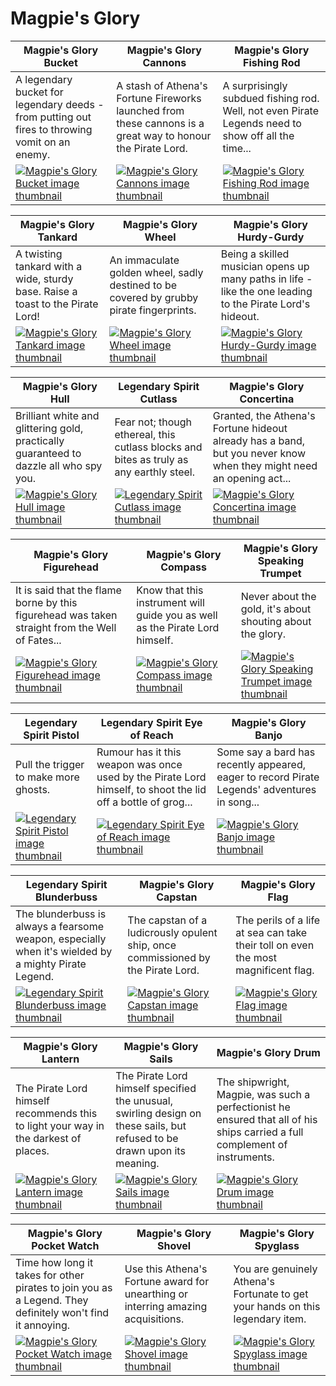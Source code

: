# Magpie's Glory

| Magpie's Glory Bucket | Magpie's Glory Cannons | Magpie's Glory Fishing Rod |
| --------------------- | ---------------------- | -------------------------- |
| A legendary bucket for legendary deeds - from putting out fires to throwing vomit on an enemy. | A stash of Athena's Fortune Fireworks launched from these cannons is a great way to honour the Pirate Lord. | A surprisingly subdued fishing rod. Well, not even Pirate Legends need to show off all the time... |
| [![Magpie's Glory Bucket image thumbnail](https://seaofthieves.wiki.gg/images/f/f7/Magpie%27s_Glory_Bucket.png)](https://seaofthieves.wiki.gg/wiki/Magpie's_Glory_Bucket) | [![Magpie's Glory Cannons image thumbnail](https://seaofthieves.wiki.gg/images/f/ff/Magpie%27s_Glory_Cannons.png)](https://seaofthieves.wiki.gg/wiki/Magpie's_Glory_Cannons) | [![Magpie's Glory Fishing Rod image thumbnail](https://seaofthieves.wiki.gg/images/1/17/Magpie%27s_Glory_Fishing_Rod.png)](https://seaofthieves.wiki.gg/wiki/Magpie's_Glory_Fishing_Rod) |

| Magpie's Glory Tankard | Magpie's Glory Wheel | Magpie's Glory Hurdy-Gurdy |
| ---------------------- | -------------------- | -------------------------- |
| A twisting tankard with a wide, sturdy base. Raise a toast to the Pirate Lord! | An immaculate golden wheel, sadly destined to be covered by grubby pirate fingerprints. | Being a skilled musician opens up many paths in life - like the one leading to the Pirate Lord's hideout. |
| [![Magpie's Glory Tankard image thumbnail](https://seaofthieves.wiki.gg/images/5/55/Magpie%27s_Glory_Tankard.png)](https://seaofthieves.wiki.gg/wiki/Magpie's_Glory_Tankard) | [![Magpie's Glory Wheel image thumbnail](https://seaofthieves.wiki.gg/images/8/84/Magpie%27s_Glory_Wheel.png)](https://seaofthieves.wiki.gg/wiki/Magpie's_Glory_Wheel) | [![Magpie's Glory Hurdy-Gurdy image thumbnail](https://seaofthieves.wiki.gg/images/8/8c/Magpie%27s_Glory_Hurdy-Gurdy.png)](https://seaofthieves.wiki.gg/wiki/Magpie's_Glory_Hurdy-Gurdy) |

| Magpie's Glory Hull | Legendary Spirit Cutlass | Magpie's Glory Concertina |
| ------------------- | ------------------------ | ------------------------- |
| Brilliant white and glittering gold, practically guaranteed to dazzle all who spy you. | Fear not; though ethereal, this cutlass blocks and bites as truly as any earthly steel. | Granted, the Athena's Fortune hideout already has a band, but you never know when they might need an opening act... |
| [![Magpie's Glory Hull image thumbnail](https://seaofthieves.wiki.gg/images/9/93/Magpie%27s_Glory_Hull.png)](https://seaofthieves.wiki.gg/wiki/Magpie's_Glory_Hull) | [![Legendary Spirit Cutlass image thumbnail](https://seaofthieves.wiki.gg/images/f/f9/Legendary_Spirit_Cutlass.png)](https://seaofthieves.wiki.gg/wiki/Legendary_Spirit_Cutlass) | [![Magpie's Glory Concertina image thumbnail](https://seaofthieves.wiki.gg/images/1/14/Magpie%27s_Glory_Concertina.png)](https://seaofthieves.wiki.gg/wiki/Magpie's_Glory_Concertina) |

| Magpie's Glory Figurehead | Magpie's Glory Compass | Magpie's Glory Speaking Trumpet |
| ------------------------- | ---------------------- | ------------------------------- |
| It is said that the flame borne by this figurehead was taken straight from the Well of Fates... | Know that this instrument will guide you as well as the Pirate Lord himself. | Never about the gold, it's about shouting about the glory. |
| [![Magpie's Glory Figurehead image thumbnail](https://seaofthieves.wiki.gg/images/3/39/Magpie%27s_Glory_Figurehead.png)](https://seaofthieves.wiki.gg/wiki/Magpie's_Glory_Figurehead) | [![Magpie's Glory Compass image thumbnail](https://seaofthieves.wiki.gg/images/b/bb/Magpie%27s_Glory_Compass.png)](https://seaofthieves.wiki.gg/wiki/Magpie's_Glory_Compass) | [![Magpie's Glory Speaking Trumpet image thumbnail](https://seaofthieves.wiki.gg/images/9/9d/Magpie%27s_Glory_Speaking_Trumpet.png)](https://seaofthieves.wiki.gg/wiki/Magpie's_Glory_Speaking_Trumpet) |

| Legendary Spirit Pistol | Legendary Spirit Eye of Reach | Magpie's Glory Banjo |
| ----------------------- | ----------------------------- | -------------------- |
| Pull the trigger to make more ghosts. | Rumour has it this weapon was once used by the Pirate Lord himself, to shoot the lid off a bottle of grog... | Some say a bard has recently appeared, eager to record Pirate Legends' adventures in song... |
| [![Legendary Spirit Pistol image thumbnail](https://seaofthieves.wiki.gg/images/c/c7/Legendary_Spirit_Pistol.png)](https://seaofthieves.wiki.gg/wiki/Legendary_Spirit_Pistol) | [![Legendary Spirit Eye of Reach image thumbnail](https://seaofthieves.wiki.gg/images/7/73/Legendary_Spirit_Eye_of_Reach.png)](https://seaofthieves.wiki.gg/wiki/Legendary_Spirit_Eye_of_Reach) | [![Magpie's Glory Banjo image thumbnail](https://seaofthieves.wiki.gg/images/5/55/Magpie%27s_Glory_Banjo.png)](https://seaofthieves.wiki.gg/wiki/Magpie's_Glory_Banjo) |

| Legendary Spirit Blunderbuss | Magpie's Glory Capstan | Magpie's Glory Flag |
| ---------------------------- | ---------------------- | ------------------- |
| The blunderbuss is always a fearsome weapon, especially when it's wielded by a mighty Pirate Legend. | The capstan of a ludicrously opulent ship, once commissioned by the Pirate Lord. | The perils of a life at sea can take their toll on even the most magnificent flag. |
| [![Legendary Spirit Blunderbuss image thumbnail](https://seaofthieves.wiki.gg/images/f/fb/Legendary_Spirit_Blunderbuss.png)](https://seaofthieves.wiki.gg/wiki/Legendary_Spirit_Blunderbuss) | [![Magpie's Glory Capstan image thumbnail](https://seaofthieves.wiki.gg/images/5/52/Magpie%27s_Glory_Capstan.png)](https://seaofthieves.wiki.gg/wiki/Magpie's_Glory_Capstan) | [![Magpie's Glory Flag image thumbnail](https://seaofthieves.wiki.gg/images/6/66/Magpie%27s_Glory_Flag.png)](https://seaofthieves.wiki.gg/wiki/Magpie's_Glory_Flag) |

| Magpie's Glory Lantern | Magpie's Glory Sails | Magpie's Glory Drum |
| ---------------------- | -------------------- | ------------------- |
| The Pirate Lord himself recommends this to light your way in the darkest of places. | The Pirate Lord himself specified the unusual, swirling design on these sails, but refused to be drawn upon its meaning. | The shipwright, Magpie, was such a perfectionist he ensured that all of his ships carried a full complement of instruments. |
| [![Magpie's Glory Lantern image thumbnail](https://seaofthieves.wiki.gg/images/d/dd/Magpie%27s_Glory_Lantern.png)](https://seaofthieves.wiki.gg/wiki/Magpie's_Glory_Lantern) | [![Magpie's Glory Sails image thumbnail](https://seaofthieves.wiki.gg/images/8/8f/Magpie%27s_Glory_Sails.png)](https://seaofthieves.wiki.gg/wiki/Magpie's_Glory_Sails) | [![Magpie's Glory Drum image thumbnail](https://seaofthieves.wiki.gg/images/4/44/Magpie%27s_Glory_Drum.png)](https://seaofthieves.wiki.gg/wiki/Magpie's_Glory_Drum) |

| Magpie's Glory Pocket Watch | Magpie's Glory Shovel | Magpie's Glory Spyglass |
| --------------------------- | --------------------- | ----------------------- |
| Time how long it takes for other pirates to join you as a Legend. They definitely won't find it annoying. | Use this Athena's Fortune award for unearthing or interring amazing acquisitions. | You are genuinely Athena's Fortunate to get your hands on this legendary item. |
| [![Magpie's Glory Pocket Watch image thumbnail](https://seaofthieves.wiki.gg/images/9/9e/Magpie%27s_Glory_Pocket_Watch.png)](https://seaofthieves.wiki.gg/wiki/Magpie's_Glory_Pocket_Watch) | [![Magpie's Glory Shovel image thumbnail](https://seaofthieves.wiki.gg/images/9/97/Magpie%27s_Glory_Shovel.png)](https://seaofthieves.wiki.gg/wiki/Magpie's_Glory_Shovel) | [![Magpie's Glory Spyglass image thumbnail](https://seaofthieves.wiki.gg/images/2/2f/Magpie%27s_Glory_Spyglass.png)](https://seaofthieves.wiki.gg/wiki/Magpie's_Glory_Spyglass) |
